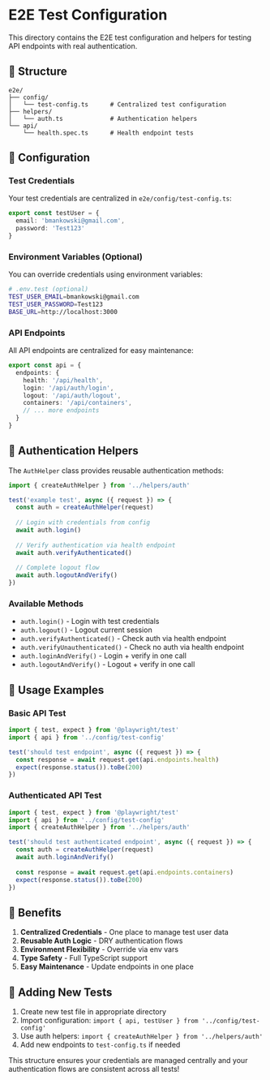 # E2E Test Configuration

This directory contains the E2E test configuration and helpers for testing API endpoints with real authentication.

## 📁 Structure

```
e2e/
├── config/
│   └── test-config.ts      # Centralized test configuration
├── helpers/
│   └── auth.ts             # Authentication helpers
└── api/
    └── health.spec.ts      # Health endpoint tests
```

## 🔧 Configuration

### Test Credentials

Your test credentials are centralized in `e2e/config/test-config.ts`:

```typescript
export const testUser = {
  email: 'bmankowski@gmail.com',
  password: 'Test123'
}
```

### Environment Variables (Optional)

You can override credentials using environment variables:

```bash
# .env.test (optional)
TEST_USER_EMAIL=bmankowski@gmail.com
TEST_USER_PASSWORD=Test123
BASE_URL=http://localhost:3000
```

### API Endpoints

All API endpoints are centralized for easy maintenance:

```typescript
export const api = {
  endpoints: {
    health: '/api/health',
    login: '/api/auth/login',
    logout: '/api/auth/logout',
    containers: '/api/containers',
    // ... more endpoints
  }
}
```

## 🔐 Authentication Helpers

The `AuthHelper` class provides reusable authentication methods:

```typescript
import { createAuthHelper } from '../helpers/auth'

test('example test', async ({ request }) => {
  const auth = createAuthHelper(request)
  
  // Login with credentials from config
  await auth.login()
  
  // Verify authentication via health endpoint
  await auth.verifyAuthenticated()
  
  // Complete logout flow
  await auth.logoutAndVerify()
})
```

### Available Methods

- `auth.login()` - Login with test credentials
- `auth.logout()` - Logout current session
- `auth.verifyAuthenticated()` - Check auth via health endpoint
- `auth.verifyUnauthenticated()` - Check no auth via health endpoint
- `auth.loginAndVerify()` - Login + verify in one call
- `auth.logoutAndVerify()` - Logout + verify in one call

## 🚀 Usage Examples

### Basic API Test
```typescript
import { test, expect } from '@playwright/test'
import { api } from '../config/test-config'

test('should test endpoint', async ({ request }) => {
  const response = await request.get(api.endpoints.health)
  expect(response.status()).toBe(200)
})
```

### Authenticated API Test
```typescript
import { test, expect } from '@playwright/test'
import { api } from '../config/test-config'
import { createAuthHelper } from '../helpers/auth'

test('should test authenticated endpoint', async ({ request }) => {
  const auth = createAuthHelper(request)
  await auth.loginAndVerify()
  
  const response = await request.get(api.endpoints.containers)
  expect(response.status()).toBe(200)
})
```

## 🎯 Benefits

1. **Centralized Credentials** - One place to manage test user data
2. **Reusable Auth Logic** - DRY authentication flows
3. **Environment Flexibility** - Override via env vars
4. **Type Safety** - Full TypeScript support
5. **Easy Maintenance** - Update endpoints in one place

## 🔄 Adding New Tests

1. Create new test file in appropriate directory
2. Import configuration: `import { api, testUser } from '../config/test-config'`
3. Use auth helpers: `import { createAuthHelper } from '../helpers/auth'`
4. Add new endpoints to `test-config.ts` if needed

This structure ensures your credentials are managed centrally and your authentication flows are consistent across all tests! 